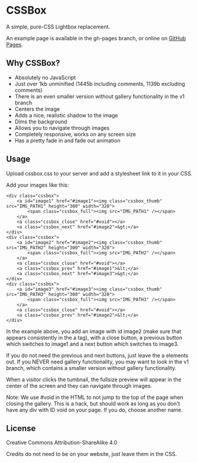# CSSBox
A simple, pure-CSS Lightbox replacement.

An example page is available in the gh-pages branch, or online on [GitHub Pages](https://thelastproject.github.io/CSSBox/).

## Why CSSBox?
* Absolutely no JavaScript
* Just over 1kb unminified (1445b including comments, 1139b excluding comments)
* There is an even smaller version without gallery functionality in the v1 branch
* Centers the image
* Adds a nice, realistic shadow to the image
* Dims the background
* Allows you to navigate through images
* Completely responsive, works on any screen size
* Has a pretty fade in and fade out animation

## Usage
Upload cssbox.css to your server and add a stylesheet link to it in your CSS.

Add your images like this:

    <div class="cssbox">
        <a id="image1" href="#image1"><img class="cssbox_thumb" src="IMG_PATH1" height="300" width="320">
            <span class="cssbox_full"><img src="IMG_PATH1" /></span>
        </a>
        <a class="cssbox_close" href="#void"></a>
        <a class="cssbox_next" href="#image2">&gt;</a>
    </div>
    <div class="cssbox">
        <a id="image2" href="#image2"><img class="cssbox_thumb" src="IMG_PATH2" height="300" width="320">
            <span class="cssbox_full"><img src="IMG_PATH2" /></span>
        </a>
        <a class="cssbox_close" href="#void"></a>
        <a class="cssbox_prev" href="#image1">&lt;</a>
        <a class="cssbox_next" href="#image3">&gt;</a>
    </div>
    <div class="cssbox">
        <a id="image3" href="#image3"><img class="cssbox_thumb" src="IMG_PATH3" height="300" width="320">
            <span class="cssbox_full"><img src="IMG_PATH3" /></span>
        </a>
        <a class="cssbox_close" href="#void"></a>
        <a class="cssbox_prev" href="#image2">&lt;</a>
    </div>

In the example above, you add an image with id image2 (make sure that appears
consistently in the a tag), with a close button, a previous button which
switches to image1 and a next button which switches to image3.

If you do not need the previous and next buttons, just leave the a elements
out. If you NEVER need gallery functionality, you may want to look in the v1
branch, which contains a smaller version without gallery functionality.

When a visitor clicks the tumbnail, the fullsize preview will appear in the
center of the screen and they can navigate through images.

Note: We use #void in the HTML to not jump to the top of the page when closing
the gallery. This is a hack, but should work as long as you don't have any div
with ID void on your page. If you do, choose another name.

## License
Creative Commons Attribution-ShareAlike 4.0

Credits do not need to be on your website, just leave them in the CSS.
